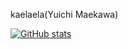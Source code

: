 kaelaela(Yuichi Maekawa)

[![GitHub stats](https://github-readme-stats.vercel.app/api?username=kaelaela&theme=dark&layout=compact&count_private=true&show_icons=true)](https://github.com/anuraghazra/github-readme-stats)
